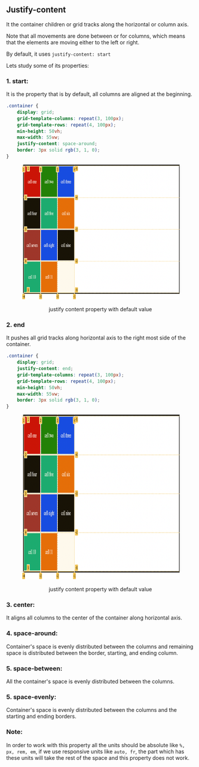## Justify-content

It the container children or grid tracks along the horizontal or column axis.

Note that all movements are done between or for columns, which means that the elements are moving either to the left or right.

By default, it uses `justify-content: start`

Lets study some of its properties:

### 1. start:

It is the property that is by default, all columns are aligned at the beginning.

```css
.container {
	display: grid;
	grid-template-columns: repeat(3, 100px);
	grid-template-rows: repeat(4, 100px);
	min-height: 50vh;
	max-width: 55vw;
	justify-content: space-around;
	border: 3px solid rgb(3, 1, 0);
}
```

<figure>
<img src="../assets/justify-content/start.png" height="360" width="7862" alt="grid area">
<figcaption><p align="center">justify content property with default value</p><figcaption>
</figure>

### 2. end

It pushes all grid tracks along horizontal axis to the right most side of the container.

```css
.container {
	display: grid;
	justify-content: end;
	grid-template-columns: repeat(3, 100px);
	grid-template-rows: repeat(4, 100px);
	min-height: 50vh;
	max-width: 55vw;
	border: 3px solid rgb(3, 1, 0);
}
```

<figure>
<img src="../assets/justify-content/start.png" height="440" width="862" alt="grid area">
<figcaption><p align="center">justify content property with default value</p><figcaption>
</figure>

### 3. center:

It aligns all columns to the center of the container along horizontal axis.

### 4. space-around:

Container's space is evenly distributed between the columns and remaining space is distributed between the border, starting, and ending column.

### 5. space-between:

All the container's space is evenly distributed between the columns.

### 5. space-evenly:

Container's space is evenly distributed between the columns and the starting and ending borders.

### Note:

In order to work with this property all the units should be absolute like `%, px, rem, em`, if we use responsive units like `auto, fr`, the part which has these units will take the rest of the space and this property does not work.
